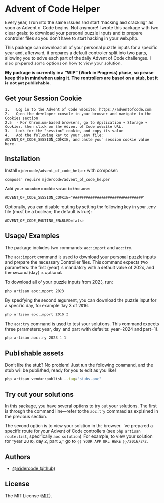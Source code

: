 
# Advent of Code Helper 

Every year, I run into the same issues and start “hacking and cracking” as soon as Advent of Code begins. Not anymore! I wrote this package with two clear goals: to download your personal puzzle inputs and to prepare controller files so you don’t have to start hacking in your web.php.

This package can download all of your personal puzzle inputs for a specific year and, afterward, it prepares a default controller split into two parts, allowing you to solve each part of the daily Advent of Code challenges. I also prepared some options on how to view your solution.

**My package is currently in a “WIP” (Work in Progress) phase, so please keep this in mind when using it. The controllers are based on a stub, but it is not yet publishable.**

## Get your Session Cookie

    1.   Log in to the Advent of Code website: https://adventofcode.com
    2.   Open the developer console in your browser and navigate to the Cookies section
    2.5  - For Chromium-based browsers, go to Application → Storage → Cookies, then click on the Advent of Code website URL.
    3.   Look for the "session" cookie, and copy its value 
    4.   Add the following key to your .env file: ADVENT_OF_CODE_SESSION_COOKIE, and paste your session cookie value here.
    
## Installation

Install `mjderoode/advent_of_code_helper` with composer:

```bash
composer require mjderoode/advent_of_code_helper
```

Add your session cookie value to the .env:
```env
ADVENT_OF_CODE_SESSION_COOKIE="################################"
```

Optionally, you can disable routing by setting the following key in your .env file (must be a boolean; the default is true):
```env
ADVENT_OF_CODE_ROUTING_ENABLED=false
```

## Usage/ Examples

The package includes two commands: `aoc:import` and `aoc:try`. 

The `aoc:import` command is used to download your personal puzzle inputs and prepare the necessary Controller files. This command expects two parameters: the first (year) is mandatory with a default value of 2024, and the second (day) is optional.

To download all of your puzzle inputs from 2023, run:
```bash
php artisan aoc:import 2023
```

By specifying the second argument, you can download the puzzle input for a specific day, for example day 3 of 2016.
```bash
php artisan aoc:import 2016 3
```

The `aoc:try` command is used to test your solutions. This command expects three parameters: year, day, and part (with defaults: year=2024 and part=1).
```bash
php artisan aoc:try 2023 1 1
```

## Publishable assets

Don’t like the stub? No problem! Just run the following command, and the stub will be published, ready for you to edit as you like!
```bash
php artisan vendor:publish --tag="stubs-aoc"
```

## Try out your solutions 

In this package, you have several options to try out your solutions. The first is through the command line—refer to the `aoc:try` command as explained in the previous section.

The second option is to view your solution in the browser. I’ve prepared a specific route for your Advent of Code controllers (see `php artisan route:list`, specifically `aoc.solution`). For example, to view your solution for “year 2016, day 2, part 2,” go to `{{ YOUR APP URL HERE }}/2016/2/2`.

## Authors

- [@mjderoode (github)](https://github.com/mjderoode)

## License

The MIT License ([MIT](https://choosealicense.com/licenses/mit/)).